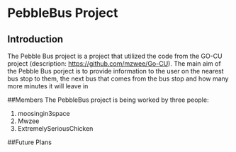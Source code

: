 # PebbleBus Project
## Introduction

The Pebble Bus project is a project that utilized the code from the GO-CU project (description: https://github.com/mzwee/Go-CU).
The main aim of the Pebble Bus porject is to provide information to the user on the nearest bus stop to them, the next bus that comes from the
bus stop and how many more minutes it will leave in

##Members
The PebbleBus project is being worked by three people:
1. moosingin3space
2. Mwzee
3. ExtremelySeriousChicken

##Future Plans



